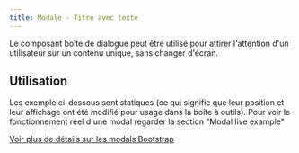 ```yaml
---
title: Modale - Titre avec texte
---
```


Le composant boîte de dialogue peut être utilisé pour attirer l'attention d'un utilisateur sur un contenu unique, sans changer d'écran.

## Utilisation

Les exemple ci-dessous sont statiques (ce qui signifie que leur position et leur affichage ont été modifié pour usage dans la boîte à outils). Pour voir le fonctionnement réel d'une modal regarder la section "Modal live example"



[Voir plus de détails sur les modals Bootstrap](https://getbootstrap.com/docs/4.3/components/modal/)
